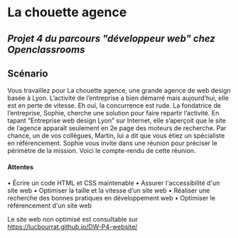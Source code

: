 # La chouette agence
## _Projet 4 du parcours "développeur web" chez Openclassrooms_

## Scénario
Vous travaillez pour La chouette agence, une grande agence de web design basée à Lyon. L’activité de l’entreprise a bien démarré mais aujourd’hui, elle est en perte de vitesse. Eh oui, la concurrence est rude. La fondatrice de l’entreprise, Sophie, cherche une solution pour faire repartir l’activité. En tapant “Entreprise web design Lyon” sur Internet, elle s’aperçoit que le site de l’agence apparaît seulement en 2e page des moteurs de recherche. Par chance, un de vos collègues, Martin, lui a dit que vous étiez un spécialiste en référencement. Sophie vous invite dans une réunion pour préciser le périmètre de la mission. Voici le compte-rendu de cette réunion.

#### Attentes 

• Écrire un code HTML et CSS maintenable
• Assurer l'accessibilité d'un site web
• Optimiser la taille et la vitesse d’un site web
• Réaliser une recherche des bonnes pratiques en développement web
• Optimiser le référencement d'un site web


Le site web non optimisé est consultable sur https://lucbourrat.github.io/DW-P4-website/
